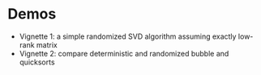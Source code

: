 # Demos

- Vignette 1: a simple randomized SVD algorithm assuming exactly low-rank matrix
- Vignette 2: compare deterministic and randomized bubble and quicksorts
